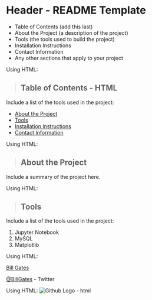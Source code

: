 # Header - README Template

- Table of Contents (add this last)
- About the Project (a description of the project)
- Tools (the tools used to build the project)
- Installation Instructions
- Contact Information
- Any other sections that apply to your project

Using HTML:
 >## Table of Contents - HTML
Include a list of the tools used in the project:
<ul>
   <li><a href="#about_the_project">About the Project</a></li>
   <li><a href="#tools">Tools</a></li>
   <li><a href="#installation_instructions">Installation Instructions</a></li>
   <li><a href="#contact">Contact Information</a></li>
</ul>


Using HTML:
<a class="anchor" id="about_the_project"></a>
<blockquote><h2>About the Project</h2></blockquote>
Include a summary of the project here.


Using HTML:
<a class="anchor" id="tools"></a>
>## Tools
Include a list of the tools used in the project:
<ol>
    <li>Jupyter Notebook</li>
    <li>MySQL</li>
    <li>Matplotlib</li>
</ol>

Using HTML:
<p><a href="https://www.linkedin.com/in/williamhgates/detail/recent-activity/posts/" title="Bill Gates">Bill Gates</a></p>
<p><a href="https://twitter.com/BillGates" title="Bill Gates">@BillGates</a> - Twitter</p>


Using HTML:
<img src="https://github.githubassets.com/images/modules/logos_page/Octocat.png" alt="Github Logo - html" title="Github Logo - html" />

